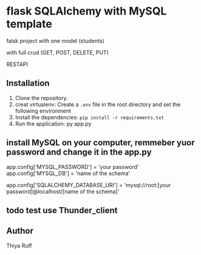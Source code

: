
# flask SQLAlchemy with MySQL template 

falsk project with one model (students)

with full crud (GET, POST, DELETE, PUT)

RESTAPI

## Installation

1. Clone the repository.
2. creat virtualenv: Create a `.env` file in the root directory and set the following environment
3. Install the dependencies:
 `pip install -r requirements.txt`
4. Run the application: py app.py


## install MySQL on your computer, remmeber yuor password and change it in the app.py 

app.config['MYSQL_PASSWORD'] = 'your password'
app.config['MYSQL_DB'] = 'name of the schema'

app.config['SQLALCHEMY_DATABASE_URI'] = 'mysql://root:[your password]@localhost/[name of the schema]'

## todo test use Thunder_client

## Author

Thiya Ruff




